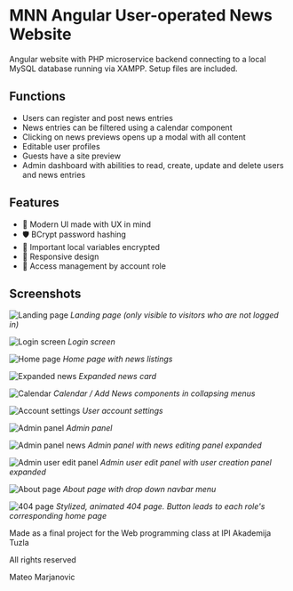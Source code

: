 # MNN Angular User-operated News Website

Angular website with PHP microservice backend connecting to a local MySQL database running via XAMPP. Setup files are included.

## Functions
* Users can register and post news entries
* News entries can be filtered using a calendar component
* Clicking on news previews opens up a modal with all content
* Editable user profiles
* Guests have a site preview
* Admin dashboard with abilities to read, create, update and delete users and news entries

## Features
* 🎨 Modern UI made with UX in mind 
* 🛡️ BCrypt password hashing
* 🔐 Important local variables encrypted
* 📱 Responsive design
* 👥 Access management by account role

## Screenshots

![Landing page](https://i.imgur.com/bKTTQr1.png)
*Landing page (only visible to visitors who are not logged in)*

![Login screen](https://i.imgur.com/Gmj5e0G.png)
*Login screen*

![Home page](https://i.imgur.com/aUTOkpc.png)
*Home page with news listings*

![Expanded news](https://i.imgur.com/uDh45jG.png)
*Expanded news card*

![Calendar](https://i.imgur.com/jNgx7uY.png)
*Calendar / Add News components in collapsing menus*

![Account settings](https://i.imgur.com/HyjzJfT.png)
*User account settings*

![Admin panel](https://i.imgur.com/geacSjz.png)
*Admin panel*

![Admin panel news](https://i.imgur.com/86YNp6q.png)
*Admin panel with news editing panel expanded*

![Admin user edit panel](https://i.imgur.com/0FI2D6E.png)
*Admin user edit panel with user creation panel expanded*

![About page](https://i.imgur.com/n5FWrnE.png)
*About page with drop down navbar menu*

![404 page](https://i.imgur.com/cz5GSTx.png)
*Stylized, animated 404 page. Button leads to each role's corresponding home page*


Made as a final project for the Web programming class at IPI Akademija Tuzla

All rights reserved

Mateo Marjanovic
